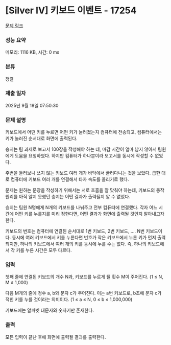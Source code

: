 # [Silver IV] 키보드 이벤트 - 17254 

[문제 링크](https://www.acmicpc.net/problem/17254) 

### 성능 요약

메모리: 1116 KB, 시간: 0 ms

### 분류

정렬

### 제출 일자

2025년 9월 18일 07:50:30

### 문제 설명

<p>키보드에서 어떤 키를 누르면 어떤 키가 눌러졌는지 컴퓨터에 전송되고, 컴퓨터에서는 키가 눌러진 순서대로 화면에 출력된다.</p>

<p>승지는 팀 과제로 보고서 100장을 작성해야 하는 데, 마감 시간이 얼마 남지 않아서 팀원에게 도움을 요청하였다. 하지만 컴퓨터가 하나뿐이라 보고서를 동시에 작성할 수 없었다.</p>

<p>주변을 둘러보니 쓰지 않는 키보드 여러 개가 바닥에서 굴러다니는 것을 보았다. 급한 대로 컴퓨터에 키보드 여러 개를 연결해서 타자 속도를 올리기로 했다.</p>

<p>문제는 원하는 문장을 작성하기 위해서는 서로 호흡을 잘 맞춰야 하는데, 키보드의 동작 원리를 아직 알지 못했던 승지는 어떤 결과가 출력될지 알 수 없었다.</p>

<p>승지는 팀원 N명에게 N개의 키보드를 나눠주고 전부 컴퓨터에 연결했다. 각자 어느 시간에 어떤 키를 누를지를 미리 정한다면, 어떤 결과가 화면에 출력될 것인지 알아내고자 한다.</p>

<p>키보드의 번호는 컴퓨터에 연결된 순서대로 1번 키보드, 2번 키보드, .... N번 키보드이다. 동시에 여러 키보드에서 키를 누른다면 번호가 작은 키보드에서 누른 키가 먼저 출력되지만, 하나의 키보드에서 여러 개의 키를 동시에 누를 수는 없다. 즉, 하나의 키보드에서 각 키를 누른 시간은 모두 다르다.</p>

### 입력 

 <p>첫째 줄에 연결된 키보드의 개수 N과, 키보드를 누르게 될 횟수 M이 주어진다. (1 ≤ N, M ≤ 1,000)</p>

<p>다음 M개의 줄에 정수 a, b와 문자 c가 주어진다. 이는 a번 키보드로, b초에 문자 c가 적힌 키를 누를 것이라는 의미이다. (1 ≤ a ≤ N, 0 ≤ b ≤ 1,000,000)</p>

<p>키보드에는 알파벳 대문자와 숫자키만 존재한다.</p>

### 출력 

 <p>모든 입력이 끝난 후에 화면에 출력될 결과를 출력한다.</p>

